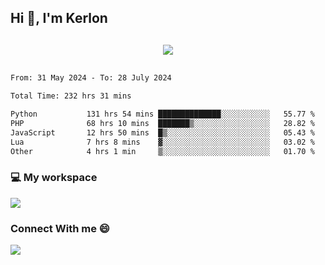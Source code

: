 ## Hi 👋, I'm Kerlon

<p align="center" style="margin: 30px;">
 
 <img src="https://skillicons.dev/icons?i=html,css,bootstrap,js,nodejs,jquery,python,flask,php,mysql,lua,sqlite,firebase">


</p>
<!--START_SECTION:waka-->

```txt
From: 31 May 2024 - To: 28 July 2024

Total Time: 232 hrs 31 mins

Python           131 hrs 54 mins ██████████████░░░░░░░░░░░   55.77 %
PHP              68 hrs 10 mins  ███████▒░░░░░░░░░░░░░░░░░   28.82 %
JavaScript       12 hrs 50 mins  █▒░░░░░░░░░░░░░░░░░░░░░░░   05.43 %
Lua              7 hrs 8 mins    ▓░░░░░░░░░░░░░░░░░░░░░░░░   03.02 %
Other            4 hrs 1 min     ▒░░░░░░░░░░░░░░░░░░░░░░░░   01.70 %
```

<!--END_SECTION:waka-->


<p align="center">
 <h3>💻 My workspace</h3>
    <img src="https://skillicons.dev/icons?i=mint" />
</p>

<p align="center">
 <h3>Connect With me 😄</h3> 
    <a href="https://www.linkedin.com/in/kerlon-fernandes"><img src="https://skillicons.dev/icons?i=linkedin" />
  </a>
</p>



